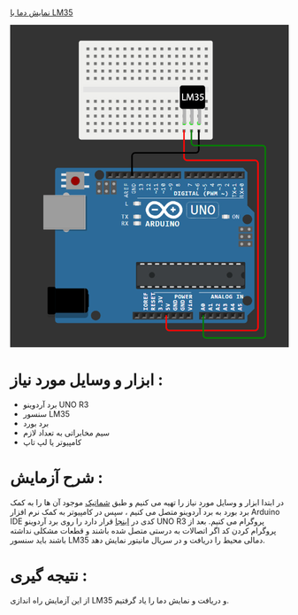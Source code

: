 #

[ نمایش دما با LM35](https://github.com/mohsenkmt/MicroProcessor/blob/main/Arduino%20File/14030821/2%20LM35/LM35.ino)

<p align="center">
  <img src="https://github.com/mohsenkmt/MicroProcessor/blob/main/Photo/19_lm35.jpeg" alt="LM35" />
</p>


# ابزار و وسایل مورد نیاز :
* برد آردوینو UNO R3
*  سنسور LM35
* برد بورد
* سیم مخابراتی به تعداد لازم
* کامپیوتر یا لپ تاپ

 # شرح آزمایش : 
 در ابتدا ابزار و وسایل مورد نیاز را تهیه می کنیم و طبق [شماتیک](https://github.com/mohsenkmt/MicroProcessor/blob/main/Photo/19_lm35.jpeg) موجود آن ها را به کمک برد بورد به برد آردوینو متصل می کنیم ، سپس در کامپیوتر به کمک نرم افزار Arduino IDE کدی در [اینجا](https://github.com/mohsenkmt/MicroProcessor/blob/main/Arduino%20File/14030821/2%20LM35/LM35.ino) قرار دارد را روی برد آردوینو UNO R3 پروگرام می کنیم.
 بعد از پروگرام کردن کد اگر اتصالات به درستی متصل شده باشند و قطعات مشکلی نداشته باشند باید سنسور LM35 دمالی محیط را دریافت و در سریال مانیتور نمایش دهد.

# نتیجه گیری : 
 از این آزمایش راه اندازی LM35 و دریافت و نمایش دما را یاد گرفتیم.
